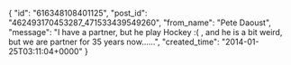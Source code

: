  {
   "id": "616348108401125",
   "post_id": "462493170453287_471533439549260",
   "from_name": "Pete Daoust",
   "message": "I have a partner, but he play Hockey :( , and he is a bit weird, but we are partner for 35 years now......",
   "created_time": "2014-01-25T03:11:04+0000"
 }
